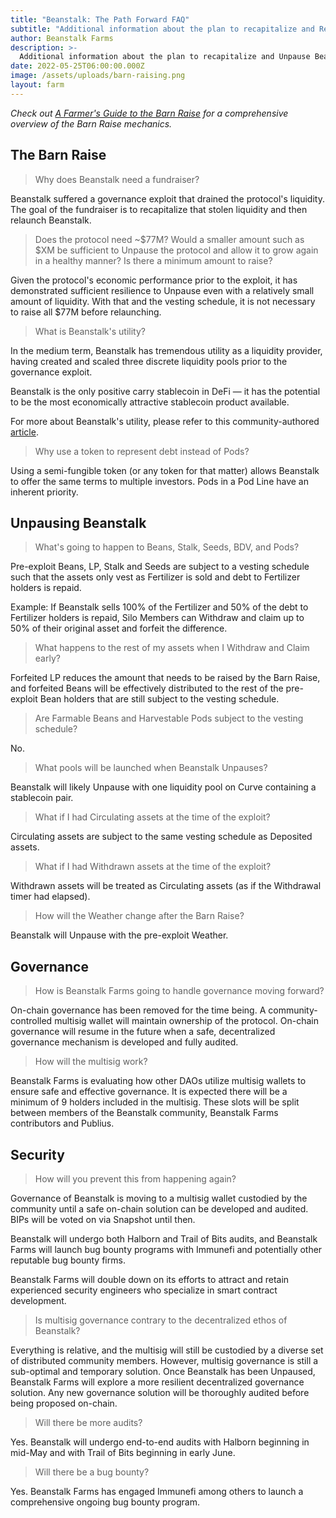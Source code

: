 ```yaml
---
title: "Beanstalk: The Path Forward FAQ"
subtitle: "Additional information about the plan to recapitalize and Replant Beanstalk."
author: Beanstalk Farms
description: >-
  Additional information about the plan to recapitalize and Unpause Beanstalk.
date: 2022-05-25T06:00:00.000Z
image: /assets/uploads/barn-raising.png
layout: farm
---
```


_Check out [A Farmer's Guide to the Barn Raise](/blog/a-farmers-guide-to-the-barn-raise) for a comprehensive overview of the Barn Raise mechanics._

**The Barn Raise**
-------------------------------

> Why does Beanstalk need a fundraiser?

Beanstalk suffered a governance exploit that drained the protocol's liquidity. The goal of the fundraiser is to recapitalize that stolen liquidity and then relaunch Beanstalk.

> Does the protocol need ~$77M? Would a smaller amount such as $XM be sufficient to Unpause the protocol and allow it to grow again in a healthy manner? Is there a minimum amount to raise?

Given the protocol's economic performance prior to the exploit, it has demonstrated sufficient resilience to Unpause even with a relatively small amount of liquidity. With that and the vesting schedule, it is not necessary to raise all $77M before relaunching.

> What is Beanstalk's utility?

In the medium term, Beanstalk has tremendous utility as a liquidity provider, having created and scaled three discrete liquidity pools prior to the governance exploit.

Beanstalk is the only positive carry stablecoin in DeFi — it has the potential to be the most economically attractive stablecoin product available.

For more about Beanstalk's utility, please refer to this community-authored [article](https://mirror.xyz/astn.eth/w5336TYVkb-9eIlKxrCPKLoUNvYRgJmd6nB4Br5-Vs8).

> Why use a token to represent debt instead of Pods?

Using a semi-fungible token (or any token for that matter) allows Beanstalk to offer the same terms to multiple investors. Pods in a Pod Line have an inherent priority.

**Unpausing Beanstalk**
-----------------------

> What's going to happen to Beans, Stalk, Seeds, BDV, and Pods?

Pre-exploit Beans, LP, Stalk and Seeds are subject to a vesting schedule such that the assets only vest as Fertilizer is sold and debt to Fertilizer holders is repaid.

Example: If Beanstalk sells 100% of the Fertilizer and 50% of the debt to Fertilizer holders is repaid, Silo Members can Withdraw and claim up to 50% of their original asset and forfeit the difference.

> What happens to the rest of my assets when I Withdraw and Claim early?

Forfeited LP reduces the amount that needs to be raised by the Barn Raise, and forfeited Beans will be effectively distributed to the rest of the pre-exploit Bean holders that are still subject to the vesting schedule.

> Are Farmable Beans and Harvestable Pods subject to the vesting schedule?

No.

> What pools will be launched when Beanstalk Unpauses?

Beanstalk will likely Unpause with one liquidity pool on Curve containing a stablecoin pair.

> What if I had Circulating assets at the time of the exploit?

Circulating assets are subject to the same vesting schedule as Deposited assets.

> What if I had Withdrawn assets at the time of the exploit?

Withdrawn assets will be treated as Circulating assets (as if the Withdrawal timer had elapsed).

> How will the Weather change after the Barn Raise?

Beanstalk will Unpause with the pre-exploit Weather.


**Governance**
--------------

> How is Beanstalk Farms going to handle governance moving forward?

On-chain governance has been removed for the time being. A community-controlled multisig wallet will maintain ownership of the protocol. On-chain governance will resume in the future when a safe, decentralized governance mechanism is developed and fully audited.

> How will the multisig work?

Beanstalk Farms is evaluating how other DAOs utilize multisig wallets to ensure safe and effective governance. It is expected there will be a minimum of 9 holders included in the multisig. These slots will be split between members of the Beanstalk community, Beanstalk Farms contributors and Publius.

**Security**
------------

> How will you prevent this from happening again?

Governance of Beanstalk is moving to a multisig wallet custodied by the community until a safe on-chain solution can be developed and audited. BIPs will be voted on via Snapshot until then.

Beanstalk will undergo both Halborn and Trail of Bits audits, and Beanstalk Farms will launch bug bounty programs with Immunefi and potentially other reputable bug bounty firms.

Beanstalk Farms will double down on its efforts to attract and retain experienced security engineers who specialize in smart contract development.

> Is multisig governance contrary to the decentralized ethos of Beanstalk?

Everything is relative, and the multisig will still be custodied by a diverse set of distributed community members. However, multisig governance is still a sub-optimal and temporary solution. Once Beanstalk has been Unpaused, Beanstalk Farms will explore a more resilient decentralized governance solution. Any new governance solution will be thoroughly audited before being proposed on-chain.

> Will there be more audits?

Yes. Beanstalk will undergo end-to-end audits with Halborn beginning in mid-May and with Trail of Bits beginning in early June.

> Will there be a bug bounty?

Yes. Beanstalk Farms has engaged Immunefi among others to launch a comprehensive ongoing bug bounty program.
